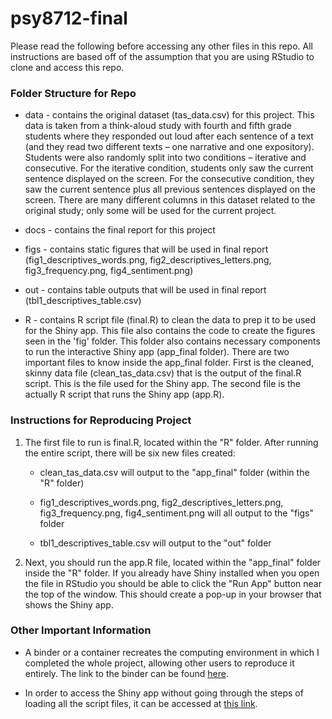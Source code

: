# psy8712-final

Please read the following before accessing any other files in this repo. All instructions are based off of the assumption that you are using RStudio to clone and access this repo.

### Folder Structure for Repo

-   data - contains the original dataset (tas_data.csv) for this project. This data is taken from a think-aloud study with fourth and fifth grade students where they responded out loud after each sentence of a text (and they read two different texts – one narrative and one expository). Students were also randomly split into two conditions – iterative and consecutive. For the iterative condition, students only saw the current sentence displayed on the screen. For the consecutive condition, they saw the current sentence plus all previous sentences displayed on the screen. There are many different columns in this dataset related to the original study; only some will be used for the current project.

-   docs - contains the final report for this project

-   figs - contains static figures that will be used in final report (fig1_descriptives_words.png, fig2_descriptives_letters.png, fig3_frequency.png, fig4_sentiment.png)

-   out - contains table outputs that will be used in final report (tbl1_descriptives_table.csv)

-   R - contains R script file (final.R) to clean the data to prep it to be used for the Shiny app. This file also contains the code to create the figures seen in the 'fig' folder. This folder also contains necessary components to run the interactive Shiny app (app_final folder). There are two important files to know inside the app_final folder. First is the cleaned, skinny data file (clean_tas_data.csv) that is the output of the final.R script. This is the file used for the Shiny app. The second file is the actually R script that runs the Shiny app (app.R).

### Instructions for Reproducing Project

1.  The first file to run is final.R, located within the "R" folder. After running the entire script, there will be six new files created:

    -   clean_tas_data.csv will output to the "app_final" folder (within the "R" folder)

    -   fig1_descriptives_words.png, fig2_descriptives_letters.png, fig3_frequency.png, fig4_sentiment.png will all output to the "figs" folder

    -   tbl1_descriptives_table.csv will output to the "out" folder

2.  Next, you should run the app.R file, located within the "app_final" folder inside the "R" folder. If you already have Shiny installed when you open the file in RStudio you should be able to click the "Run App" button near the top of the window. This should create a pop-up in your browser that shows the Shiny app.

### Other Important Information

-   A binder or a container recreates the computing environment in which I completed the whole project, allowing other users to reproduce it entirely. The link to the binder can be found [here](https://mybinder.org/v2/gh/jens2482/psy8712-final.git/HEAD).

-   In order to access the Shiny app without going through the steps of loading all the script files, it can be accessed at [this link](https://jens2482.shinyapps.io/app_final/).
